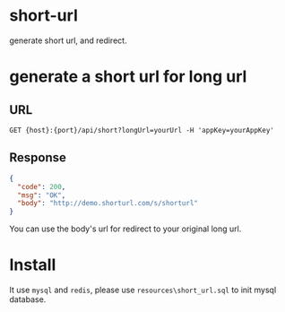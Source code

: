 # short-url
generate short url, and redirect.

# generate a short url for long url
## URL
`GET {host}:{port}/api/short?longUrl=yourUrl -H 'appKey=yourAppKey'`
## Response
```json
{
  "code": 200,
  "msg": "OK",
  "body": "http://demo.shorturl.com/s/shorturl"
}
```
You can use the body's url for redirect to your original long url.


# Install
It use `mysql` and `redis`, please use `resources\short_url.sql` to init mysql database.  
